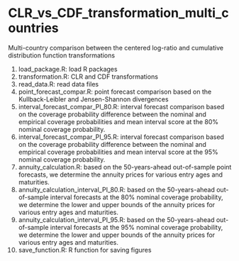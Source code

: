 # CLR_vs_CDF_transformation_multi_countries
Multi-country comparison between the centered log-ratio and cumulative distribution function transformations

1. load_package.R: load R packages
2. transformation.R: CLR and CDF transformations
3. read_data.R: read data files
4. point_forecast_compar.R: point forecast comparison based on the Kullback-Leibler and Jensen-Shannon divergences
5. interval_forecast_compar_PI_80.R: interval forecast comparison based on the coverage probability difference between the nominal and empirical coverage probabilities and mean interval score at the 80% nominal coverage probability.
6. interval_forecast_compar_PI_95.R: interval forecast comparison based on the coverage probability difference between the nominal and empirical coverage probabilities and mean interval score at the 95% nominal coverage probability.
7. annuity_calculation.R: based on the 50-years-ahead out-of-sample point forecasts, we determine the annuity prices for various entry ages and maturities.
8. annuity_calculation_interval_PI_80.R: based on the 50-years-ahead out-of-sample interval forecasts at the 80% nominal coverage probability, we determine the lower and upper bounds of the annuity prices for various entry ages and maturities.
9. annuity_calculation_interval_PI_95.R: based on the 50-years-ahead out-of-sample interval forecasts at the 95% nominal coverage probability, we determine the lower and upper bounds of the annuity prices for various entry ages and maturities.
10. save_function.R: R function for saving figures

